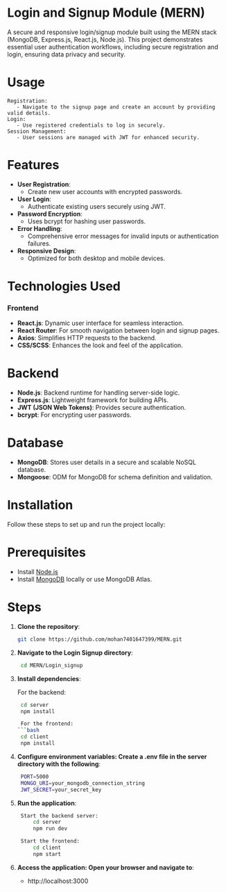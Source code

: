 # Login and Signup Module (MERN)

A secure and responsive login/signup module built using the MERN stack (MongoDB, Express.js, React.js, Node.js). This project demonstrates essential user authentication workflows, including secure registration and login, ensuring data privacy and security.


# Usage
    Registration:
       - Navigate to the signup page and create an account by providing valid details.
    Login:
       - Use registered credentials to log in securely.
    Session Management:
       - User sessions are managed with JWT for enhanced security.

# Features

- **User Registration**:
  - Create new user accounts with encrypted passwords.
- **User Login**:
  - Authenticate existing users securely using JWT.
- **Password Encryption**:
  - Uses bcrypt for hashing user passwords.
- **Error Handling**:
  - Comprehensive error messages for invalid inputs or authentication failures.
- **Responsive Design**:
  - Optimized for both desktop and mobile devices.

# Technologies Used

### Frontend
- **React.js**: Dynamic user interface for seamless interaction.
- **React Router**: For smooth navigation between login and signup pages.
- **Axios**: Simplifies HTTP requests to the backend.
- **CSS/SCSS**: Enhances the look and feel of the application.

# Backend
- **Node.js**: Backend runtime for handling server-side logic.
- **Express.js**: Lightweight framework for building APIs.
- **JWT (JSON Web Tokens)**: Provides secure authentication.
- **bcrypt**: For encrypting user passwords.

# Database
- **MongoDB**: Stores user details in a secure and scalable NoSQL database.
- **Mongoose**: ODM for MongoDB for schema definition and validation.

# Installation

Follow these steps to set up and run the project locally:

# Prerequisites
- Install [Node.js](https://nodejs.org/)
- Install [MongoDB](https://www.mongodb.com/try/download/community) locally or use MongoDB Atlas.

# Steps

1. **Clone the repository**:
   ```bash
   git clone https://github.com/mohan7401647399/MERN.git

2. **Navigate to the Login Signup directory**:
   ```bash
    cd MERN/Login_signup

3. **Install dependencies**:

    For the backend:
   ```bash
    cd server
    npm install

    For the frontend:
   ```bash
    cd client
    npm install

4. **Configure environment variables: Create a .env file in the server directory with the following**:
   ```bash
    PORT=5000
    MONGO_URI=your_mongodb_connection_string
    JWT_SECRET=your_secret_key

5. **Run the application**:
   ```bash
    Start the backend server:
        cd server
        npm run dev

    Start the frontend:
        cd client
        npm start

6. **Access the application: Open your browser and navigate to**:

   - http://localhost:3000
